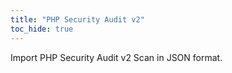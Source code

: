 ```yaml
---
title: "PHP Security Audit v2"
toc_hide: true
---
```

Import PHP Security Audit v2 Scan in JSON format.
